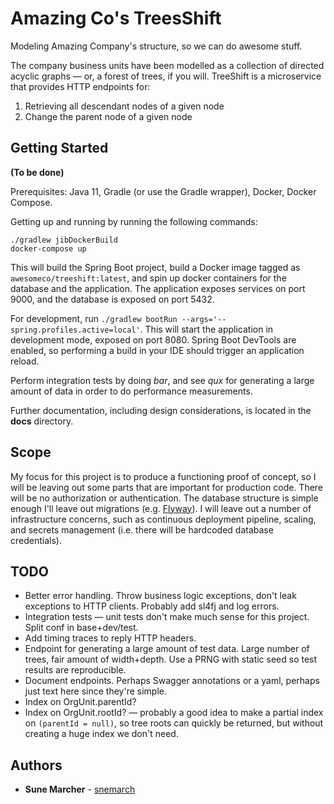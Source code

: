 # Amazing Co's TreesShift

Modeling Amazing Company's structure, so we can do awesome stuff.

The company business units have been modelled as a collection of directed acyclic graphs — or, a forest of
trees, if you will. TreeShift is a microservice that provides HTTP endpoints for:
1. Retrieving all descendant nodes of a given node
2. Change the parent node of a given node

## Getting Started

**(To be done)**

Prerequisites: Java 11, Gradle (or use the Gradle wrapper), Docker, Docker Compose.

Getting up and running by running the following commands: 

```
./gradlew jibDockerBuild
docker-compose up
```

This will build the Spring Boot project, build a Docker image tagged as `awesomeco/treeshift:latest`, and
spin up docker containers for the database and the application. The application exposes services on port 9000,
and the database is exposed on port 5432.

For development, run `./gradlew bootRun --args='--spring.profiles.active=local'`. This will start the
application in development mode, exposed on port 8080. Spring Boot DevTools are enabled, so performing a
build in your IDE should trigger an application reload. 

Perform integration tests by doing *bar*, and see *qux* for generating a large amount of data in order to do
performance measurements.

Further documentation, including design considerations, is located in the **docs** directory.

## Scope

My focus for this project is to produce a functioning proof of concept, so I will be leaving out some parts
that are important for production code. There will be no authorization or authentication. The database
structure is simple enough I'll leave out migrations (e.g. [Flyway](https://flywaydb.org/)). I will leave out
a number of infrastructure concerns, such as continuous deployment pipeline, scaling, and secrets management
(i.e. there will be hardcoded database credentials).

## TODO

* Better error handling. Throw business logic exceptions, don't leak exceptions to HTTP clients. Probably add
  sl4fj and log errors. 
* Integration tests — unit tests don't make much sense for this project. Split conf in base+dev/test. 
* Add timing traces to reply HTTP headers.
* Endpoint for generating a large amount of test data. Large number of trees, fair amount of width+depth.
  Use a PRNG with static seed so test results are reproducible. 
* Document endpoints. Perhaps Swagger annotations or a yaml, perhaps just text here since they're simple.
* Index on OrgUnit.parentId?
* Index on OrgUnit.rootId? — probably a good idea to make a partial index on `(parentId = null)`, so tree
  roots can quickly be returned, but without creating a huge index we don't need.

## Authors

* **Sune Marcher** - [snemarch](https://github.com/snemarch)
